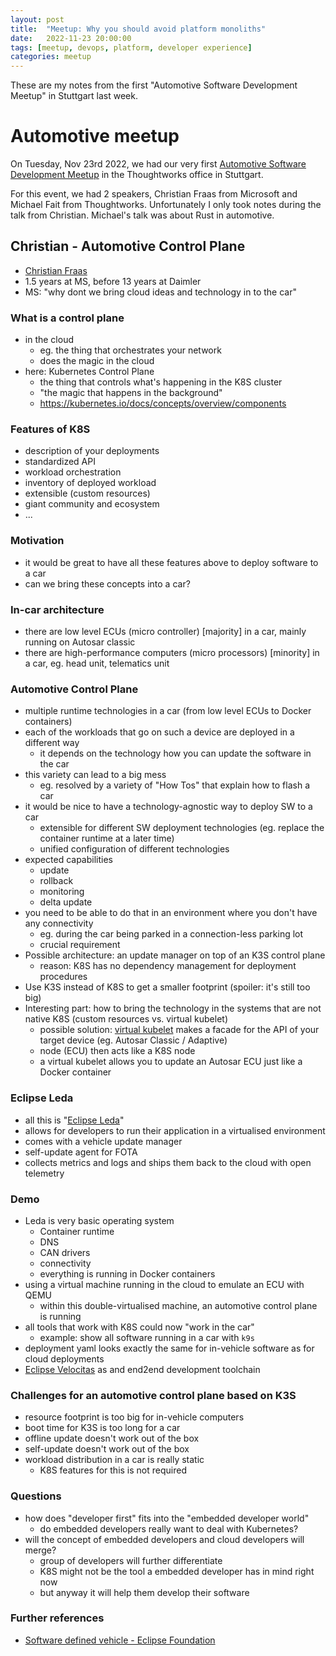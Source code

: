 ```yaml
---
layout: post
title:  "Meetup: Why you should avoid platform monoliths"
date:   2022-11-23 20:00:00
tags: [meetup, devops, platform, developer experience]
categories: meetup
---
```


These are my notes from the first "Automotive Software Development Meetup" in Stuttgart last week.

Automotive meetup
=================

On Tuesday, Nov 23rd 2022, we had our very first [Automotive Software Development Meetup](https://www.meetup.com/de-DE/automotive-software-development/) in the Thoughtworks office in Stuttgart.

For this event, we had 2 speakers, Christian Fraas from Microsoft and Michael Fait from Thoughtworks. Unfortunately I only took notes during the talk from Christian. Michael's talk was about Rust in automotive.

## Christian - Automotive Control Plane

* [Christian Fraas](https://www.linkedin.com/in/christian-fraas/)
* 1.5 years at MS, before 13 years at Daimler
* MS: "why dont we bring cloud ideas and technology in to the car"

### What is a control plane

* in the cloud
  * eg. the thing that orchestrates your network
  * does the magic in the cloud
* here: Kubernetes Control Plane
  * the thing that controls what's happening in the K8S cluster
  * "the magic that happens in the background"
  * https://kubernetes.io/docs/concepts/overview/components

### Features of K8S

* description of your deployments
* standardized API
* workload orchestration
* inventory of deployed workload
* extensible (custom resources)
* giant community and ecosystem
* ...

### Motivation

* it would be great to have all these features above to deploy software to a car
* can we bring these concepts into a car?

### In-car architecture

* there are low level ECUs (micro controller) \[majority\] in a car, mainly running on Autosar classic
* there are high-performance computers (micro processors) \[minority\] in a car, eg. head unit, telematics unit

### Automotive Control Plane

* multiple runtime technologies in a car (from low level ECUs to Docker containers)
* each of the workloads that go on such a device are deployed in a different way
  * it depends on the technology how you can update the software in the car
* this variety can lead to a big mess
  * eg. resolved by a variety of "How Tos" that explain how to flash a car
* it would be nice to have a technology-agnostic way to deploy SW to a car
  * extensible for different SW deployment technologies (eg. replace the container runtime at a later time)
  * unified configuration of different technologies
* expected capabilities
  * update
  * rollback
  * monitoring
  * delta update
* you need to be able to do that in an environment where you don't have any connectivity
  * eg. during the car being parked in a connection-less parking lot
  * crucial requirement
* Possible architecture: an update manager on top of an K3S control plane
  * reason: K8S has no dependency management for deployment procedures
* Use K3S instead of K8S to get a smaller footprint (spoiler: it's still too big)
* Interesting part: how to bring the technology in the systems that are not native K8S (custom resources vs. virtual kubelet)
  * possible solution: [virtual kubelet](https://virtual-kubelet.io/) makes a facade for the API of your target device (eg. Autosar Classic / Adaptive)
  * node (ECU) then acts like a K8S node
  * a virtual kubelet allows you to update an Autosar ECU just like a Docker container

### Eclipse Leda

* all this is "[Eclipse Leda](https://projects.eclipse.org/projects/automotive.leda)"
* allows for developers to run their application in a virtualised environment
* comes with a vehicle update manager
* self-update agent for FOTA
* collects metrics and logs and ships them back to the cloud with open telemetry

### Demo

* Leda is very basic operating system
  * Container runtime
  * DNS
  * CAN drivers
  * connectivity
  * everything is running in Docker containers
* using a virtual machine running in the cloud to emulate an ECU with QEMU
  * within this double-virtualised machine, an automotive control plane is running
* all tools that work with K8S could now "work in the car"
  * example: show all software running in a car with `k9s`
* deployment yaml looks exactly the same for in-vehicle software as for cloud deployments
* [Eclipse Velocitas](https://projects.eclipse.org/projects/automotive.velocitas) as and end2end development toolchain

### Challenges for an automotive control plane based on K3S

* resource footprint is too big for in-vehicle computers
* boot time for K3S is too long for a car
* offline update doesn't work out of the box
* self-update doesn't work out of the box
* workload distribution in a car is really static
  * K8S features for this is not required

### Questions

* how does "developer first" fits into the "embedded developer world"
  * do embedded developers really want to deal with Kubernetes?
* will the concept of embedded developers and cloud developers will merge?
  * group of developers will further differentiate
  * K8S might not be the tool a embedded developer has in mind right now
  * but anyway it will help them develop their software


### Further references

* [Software defined vehicle - Eclipse Foundation](https://sdv.eclipse.org/)
